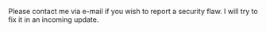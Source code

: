 Please contact me via e-mail if you wish to report a security flaw. I will try to fix it in an incoming update.
